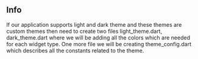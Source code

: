 ## Info

If our application supports light and dark theme and these themes are custom themes then need to
create two files light_theme.dart, dark_theme.dart where we will be adding all the colors which are
needed for each widget type. One more file we will be creating theme_config.dart which describes all
the constants related to the theme.